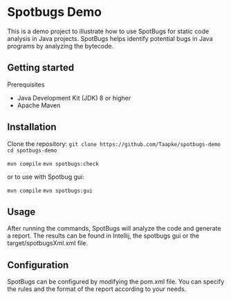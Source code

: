 # Spotbugs Demo
This is a demo project to illustrate how to use SpotBugs for static code analysis in Java projects. SpotBugs helps identify potential bugs in Java programs by analyzing the bytecode.

## Getting started
Prerequisites
* Java Development Kit (JDK) 8 or higher
* Apache Maven

## Installation
Clone the repository:
``git clone https://github.com/Taapke/spotbugs-demo``
``cd spotbugs-demo``

``mvn compile``
``mvn spotbugs:check``

or to use with Spotbug gui:

``mvn compile``
``mvn spotbugs:gui``

## Usage
After running the commands, SpotBugs will analyze the code and generate a report. The results can be found in Intellij, the spotbugs gui or the target/spotbugsXml.xml file.

## Configuration
SpotBugs can be configured by modifying the pom.xml file. You can specify the rules and the format of the report according to your needs.